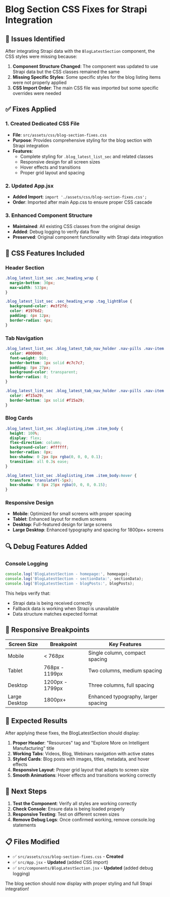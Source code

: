 # Blog Section CSS Fixes for Strapi Integration

## 🔧 **Issues Identified**

After integrating Strapi data with the `BlogLatestSection` component, the CSS styles were missing because:

1. **Component Structure Changed**: The component was updated to use Strapi data but the CSS classes remained the same
2. **Missing Specific Styles**: Some specific styles for the blog listing items were not properly applied
3. **CSS Import Order**: The main CSS file was imported but some specific overrides were needed

## ✅ **Fixes Applied**

### **1. Created Dedicated CSS File**
- **File**: `src/assets/css/blog-section-fixes.css`
- **Purpose**: Provides comprehensive styling for the blog section with Strapi integration
- **Features**:
  - Complete styling for `.blog_latest_list_sec` and related classes
  - Responsive design for all screen sizes
  - Hover effects and transitions
  - Proper grid layout and spacing

### **2. Updated App.jsx**
- **Added Import**: `import './assets/css/blog-section-fixes.css';`
- **Order**: Imported after main App.css to ensure proper CSS cascade

### **3. Enhanced Component Structure**
- **Maintained**: All existing CSS classes from the original design
- **Added**: Debug logging to verify data flow
- **Preserved**: Original component functionality with Strapi data integration

## 🎨 **CSS Features Included**

### **Header Section**
```css
.blog_latest_list_sec .sec_heading_wrap {
  margin-bottom: 30px;
  max-width: 533px;
}

.blog_latest_list_sec .sec_heading_wrap .tag_lightBlue {
  background-color: #e3f2fd;
  color: #1976d2;
  padding: 4px 12px;
  border-radius: 4px;
}
```

### **Tab Navigation**
```css
.blog_latest_list_sec .blog_latest_tab_nav_holder .nav-pills .nav-item .nav-link {
  color: #000000;
  font-weight: 500;
  border-bottom: 1px solid #c7c7c7;
  padding: 8px 27px;
  background-color: transparent;
  border-radius: 0;
}

.blog_latest_list_sec .blog_latest_tab_nav_holder .nav-pills .nav-item .nav-link.active {
  color: #f15a29;
  border-bottom: 1px solid #f15a29;
}
```

### **Blog Cards**
```css
.blog_latest_list_sec .bloglisting_item .item_body {
  height: 100%;
  display: flex;
  flex-direction: column;
  background-color: #ffffff;
  border-radius: 8px;
  box-shadow: 0 2px 8px rgba(0, 0, 0, 0.1);
  transition: all 0.3s ease;
}

.blog_latest_list_sec .bloglisting_item .item_body:hover {
  transform: translateY(-5px);
  box-shadow: 0 8px 25px rgba(0, 0, 0, 0.15);
}
```

### **Responsive Design**
- **Mobile**: Optimized for small screens with proper spacing
- **Tablet**: Enhanced layout for medium screens
- **Desktop**: Full-featured design for large screens
- **Large Desktop**: Enhanced typography and spacing for 1800px+ screens

## 🔍 **Debug Features Added**

### **Console Logging**
```javascript
console.log('BlogLatestSection - homepage:', homepage);
console.log('BlogLatestSection - sectionData:', sectionData);
console.log('BlogLatestSection - blogPosts:', blogPosts);
```

This helps verify that:
- Strapi data is being received correctly
- Fallback data is working when Strapi is unavailable
- Data structure matches expected format

## 📱 **Responsive Breakpoints**

| Screen Size | Breakpoint | Key Features |
|-------------|------------|--------------|
| Mobile | < 768px | Single column, compact spacing |
| Tablet | 768px - 1199px | Two columns, medium spacing |
| Desktop | 1200px - 1799px | Three columns, full spacing |
| Large Desktop | 1800px+ | Enhanced typography, larger spacing |

## 🎯 **Expected Results**

After applying these fixes, the BlogLatestSection should display:

1. **Proper Header**: "Resources" tag and "Explore More on Intelligent Manufacturing" title
2. **Working Tabs**: Videos, Blog, Webinars navigation with active states
3. **Styled Cards**: Blog posts with images, titles, metadata, and hover effects
4. **Responsive Layout**: Proper grid layout that adapts to screen size
5. **Smooth Animations**: Hover effects and transitions working correctly

## 🚀 **Next Steps**

1. **Test the Component**: Verify all styles are working correctly
2. **Check Console**: Ensure data is being loaded properly
3. **Responsive Testing**: Test on different screen sizes
4. **Remove Debug Logs**: Once confirmed working, remove console.log statements

## 📋 **Files Modified**

- ✅ `src/assets/css/blog-section-fixes.css` - **Created**
- ✅ `src/App.jsx` - **Updated** (added CSS import)
- ✅ `src/components/BlogLatestSection.jsx` - **Updated** (added debug logging)

The blog section should now display with proper styling and full Strapi integration!
